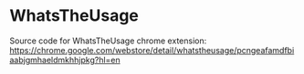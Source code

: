# WhatsTheUsage

Source code for WhatsTheUsage chrome extension: https://chrome.google.com/webstore/detail/whatstheusage/pcngeafamdfbiaabjgmhaeldmkhhjpkg?hl=en
